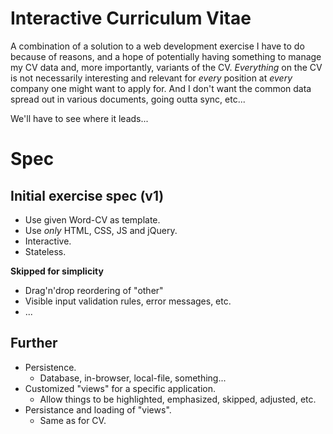 Interactive Curriculum Vitae
===

A combination of a solution to a web development exercise I have to do because of reasons, and a hope of potentially having something to manage my CV data and, more importantly, variants of the CV. *Everything* on the CV is not necessarily interesting and relevant for *every* position at *every* company one might want to apply for. And I don't want the common data spread out in various documents, going outta sync, etc...

We'll have to see where it leads...


Spec
===

Initial exercise spec (v1)
---

* Use given Word-CV as template.
* Use *only* HTML, CSS, JS and jQuery.
* Interactive.
* Stateless.


**Skipped for simplicity**

* Drag'n'drop reordering of "other"
* Visible input validation rules, error messages, etc.
* ...

Further
---

* Persistence.
	* Database, in-browser, local-file, something...
* Customized "views" for a specific application.
	* Allow things to be highlighted, emphasized, skipped, adjusted, etc.
* Persistance and loading of "views".
	* Same as for CV.
